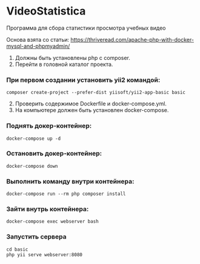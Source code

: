 # VideoStatistica
Программа для сбора статистики просмотра учебных видео

Основа взята со статьи:
https://thriveread.com/apache-php-with-docker-mysql-and-phpmyadmin/

1. Должны быть установлены php с composer. 
2. Перейти в головной каталог проекта.
### При первом создании установить yii2 командой:
    composer create-project --prefer-dist yiisoft/yii2-app-basic basic
2. Проверить содержимое Dockerfile и docker-compose.yml.
3. На компьютере должен быть установлен docker-compose.

### Поднять докер-контейнер:
    docker-compose up -d
### Остановить докер-контейнер:
    docker-compose down
### Выполнить команду внутри контейнера:
    docker-compose run --rm php composer install
### Зайти внутрь контейнера:
    docker-compose exec webserver bash
### Запустить сервера
    cd basic
    php yii serve webserver:8080
